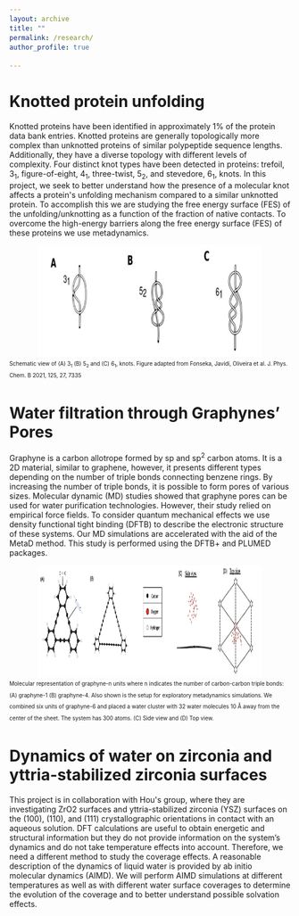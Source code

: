 ```yaml
---
layout: archive
title: ""
permalink: /research/
author_profile: true

---
```

Knotted protein unfolding
====
Knotted proteins have been identified in approximately 1% of the protein data bank entries. Knotted proteins are generally topologically more complex than unknotted proteins of similar polypeptide sequence lengths. Additionally, they have a diverse topology with different levels of complexity. Four distinct knot types have been detected in proteins: trefoil, 3<sub>1</sub>, figure-of-eight, 4<sub>1</sub>, three-twist, 5<sub>2</sub>, and stevedore, 6<sub>1</sub>, knots. In this project, we seek to better understand how the presence of a molecular knot affects a protein's unfolding mechanism compared to a similar unknotted protein. To accomplish this we are studying the free energy surface (FES) of the unfolding/unknotting as a function of the fraction of native contacts. To overcome the high-energy barriers along the free energy surface (FES) of these proteins we use metadynamics. 

<div style="text-align: center;">
<img src="/images/knots.png" alt ="centered image" height = "200" width="400">
</div>
<sub><sup>Schematic view of (A) 3<sub>1</sub> (B)  5<sub>2</sub> and (C) 6<sub>1</sub>, knots. Figure adapted from Fonseka, Javidi, Oliveira et al. J. Phys. Chem. B 2021, 125, 27, 7335</sup></sub>
  
Water filtration through Graphynes’ Pores
====

Graphyne is a carbon allotrope formed by sp and sp<sup>2</sup> carbon atoms. It is a 2D material, similar to graphene, however, it presents different types depending on the number of triple bonds connecting benzene rings. By increasing the number of triple bonds, it is possible to form pores of various sizes. Molecular dynamic (MD) studies showed that graphyne pores can be used for water purification technologies. However, their study relied on empirical force fields. To consider quantum mechanical effects we use density functional tight binding (DFTB) to describe the electronic structure of these systems. Our MD simulations are accelerated with the aid of the MetaD method. ﻿This study is performed using the DFTB+ and PLUMED packages.

<div style="text-align: center;">
<img src="/images/graphyne.png" alt ="centered image" height = "200" width="400">
</div>
<sub><sup> Molecular representation of graphyne-n units where n indicates the number of carbon-carbon triple bonds: (A) graphyne-1 (B) graphyne-4. Also shown is the setup for exploratory metadynamics simulations. We combined six units of graphyne-6 and placed a water cluster with 32 water molecules 10 Å away from the center of the sheet. The system has 300 atoms.
(C) Side view and (D) Top view. </sup></sub>

Dynamics of water on zirconia and yttria-stabilized zirconia surfaces
====

This project is in collaboration with Hou's group, where they are investigating ZrO2 surfaces and yttria-stabilized zirconia (YSZ) surfaces on the (100), (110), and (111) crystallographic orientations in contact with an aqueous solution.
DFT calculations are useful to obtain energetic and structural information but they do not provide information on the system’s dynamics and do not take temperature effects into account. Therefore, we need a different method to study the coverage effects. A reasonable description of the dynamics of liquid water is provided by ab initio molecular dynamics (AIMD). We will perform AIMD simulations at different temperatures as well as with different water surface coverages to determine the evolution of the coverage and to better understand possible solvation effects. 




